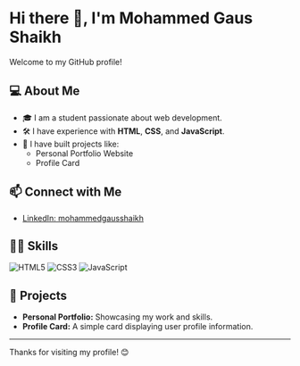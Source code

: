 # Hi there 👋, I'm Mohammed Gaus Shaikh

Welcome to my GitHub profile!

## 💻 About Me

- 🎓 I am a student passionate about web development.
- 🛠️ I have experience with **HTML**, **CSS**, and **JavaScript**.
- 🚀 I have built projects like:
  - Personal Portfolio Website
  - Profile Card

## 📫 Connect with Me

- [LinkedIn: mohammedgausshaikh](https://www.linkedin.com/in/mohammedgausshaikh)

## 🧑‍💻 Skills

![HTML5](https://img.shields.io/badge/html5-%23E34F26.svg?&style=flat-square&logo=html5&logoColor=white)
![CSS3](https://img.shields.io/badge/css3-%231572B6.svg?&style=flat-square&logo=css3&logoColor=white)
![JavaScript](https://img.shields.io/badge/javascript-%23323330.svg?&style=flat-square&logo=javascript&logoColor=%23F7DF1E)

## 📂 Projects

- **Personal Portfolio:** Showcasing my work and skills.
- **Profile Card:** A simple card displaying user profile information.

---

Thanks for visiting my profile! 😊
